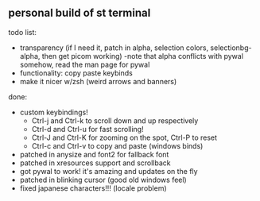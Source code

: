 ## personal build of st terminal
todo list:
- transparency (if I need it, patch in alpha, selection colors, selectionbg-alpha, then get picom working) 
	-note that alpha conflicts with pywal somehow, read the man page for pywal
- functionality: copy paste keybinds
- make it nicer w/zsh (weird arrows and banners)

done:

- custom keybindings! 
  - Ctrl-j and Ctrl-k to scroll down and up respectively
  - Ctrl-d and Ctrl-u for fast scrolling!
  - Ctrl-J and Ctrl-K for zooming on the spot, Ctrl-P to reset
  - Ctrl-c and Ctrl-v to copy and paste (windows binds)
- patched in anysize and font2 for fallback font
- patched in xresources support and scrollback
- got pywal to work! it's amazing and updates on the fly
- patched in blinking cursor (good old windows feel)
- fixed japanese characters!!! (locale problem)
